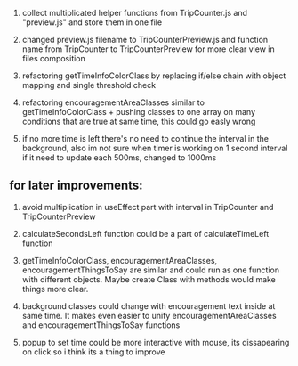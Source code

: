 1. collect multiplicated helper functions from TripCounter.js and "preview.js" and store them in one file

2. changed preview.js filename to TripCounterPreview.js and function name from TripCounter to TripCounterPreview for more clear view in files composition

3. refactoring getTimeInfoColorClass by replacing if/else chain with object mapping and single threshold check

4. refactoring encouragementAreaClasses similar to getTimeInfoColorClass + pushing classes to one array on many conditions that are true at same time, this could go easly wrong

5. if no more time is left there's no need to continue the interval in the background, also im not sure when timer is working on 1 second interval if it need to update each 500ms, changed to 1000ms

## for later improvements:
1. avoid multiplication in useEffect part with interval in TripCounter and TripCounterPreview

2. calculateSecondsLeft function could be a part of calculateTimeLeft function

3. getTimeInfoColorClass, encouragementAreaClasses, encouragementThingsToSay are similar and could run as one function with different objects. Maybe create Class with methods would make things more clear.

4. background classes could change with encouragement text inside at same time. It makes even easier to unify encouragementAreaClasses and encouragementThingsToSay functions

5. popup to set time could be more interactive with mouse, its dissapearing on click so i think its a thing to improve

